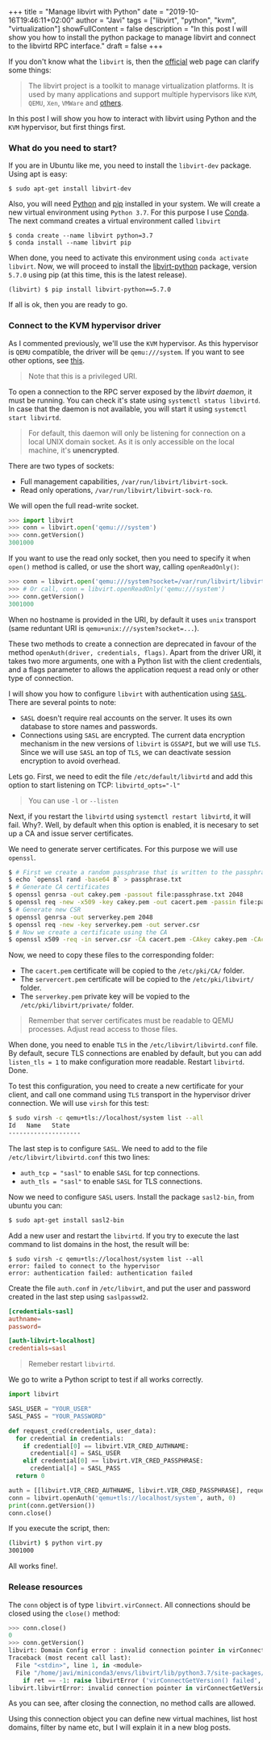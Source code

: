 +++
title = "Manage libvirt with Python"
date = "2019-10-16T19:46:11+02:00"
author = "Javi"
tags = ["libvirt", "python", "kvm", "virtualization"]
showFullContent = false
description = "In this post I will show you how to install the python package to manage libvirt and connect to the libvirtd RPC interface."
draft = false
+++

If you don't know what the `libvirt` is, then the [official](https://libvirt.org/) web page can clarify some things:

>The libvirt project is a toolkit to manage virtualization platforms. It is used by many applications and support multiple hypervisors like `KVM`, `QEMU`, `Xen`, `VMWare` and [others](https://libvirt.org/drivers.html).

In this post I will show you how to interact with libvirt using Python and the `KVM` hypervisor, but first things first.

### What do you need to start?

If you are in Ubuntu like me, you need to install the `libvirt-dev` package. Using apt is easy:

```
$ sudo apt-get install libvirt-dev
```

Also, you will need [Python](https://www.python.org/) and [pip](https://pypi.org/project/pip/) installed in your system. We will create a new virtual environment using `Python 3.7`. For this purpose I use [Conda](https://docs.conda.io/en/latest/). The next command creates a virtual environment called `libvirt`

```
$ conda create --name libvirt python=3.7
$ conda install --name libvirt pip
```

When done, you need to activate this environment using `conda activate libvirt`. Now, we will proceed to install the [libvirt-python](https://pypi.org/project/libvirt-python/) package, version `5.7.0` using pip (at this time, this is the latest release).

```
(libvirt) $ pip install libvirt-python==5.7.0
```

If all is ok, then you are ready to go.

### Connect to the KVM hypervisor driver

As I commented previously, we'll use the `KVM` hypervisor. As this hypervisor is `QEMU` compatible, the driver will be `qemu:///system`. If you want to see other options, see [this](https://libvirt.org/docs/libvirt-appdev-guide-python/en-US/html/libvirt_application_development_guide_using_python-Connections-URI_Formats.html).

>Note that this is a privileged URI.

To open a connection to the RPC server exposed by the *libvirt daemon*, it must be running. You can check it's state using `systemctl status libvirtd`. In case that the daemon is not available, you will start it using `systemctl start libvirtd`.

>For default, this daemon will only be listening for connection on a local UNIX domain socket. As it is only accessible on the local machine, it's **unencrypted**. 

There are two types of sockets:

* Full management capabilities,  `/var/run/libvirt/libvirt-sock`.
* Read only operations, `/var/run/libvirt/libvirt-sock-ro`.

We will open the full read-write socket.

```python
>>> import libvirt
>>> conn = libvirt.open('qemu:///system')
>>> conn.getVersion()
3001000
```

If you want to use the read only socket, then you need to specify it when `open()` method is called, or use the short way, calling `openReadOnly()`:

```python
>>> conn = libvirt.open('qemu:///system?socket=/var/run/libvirt/libvirt-sock-ro')
>>> # Or call, conn = libvirt.openReadOnly('qemu:///system')
>>> conn.getVersion()
3001000
```

When no hostname is provided in the URI, by default it uses `unix` transport (same reduntant URI is `qemu+unix:///system?socket=...`).

These two methods to create a connection are deprecated in favour of the method `openAuth(driver, credentials, flags)`. Apart from the driver URI, it takes two more arguments, one with a Python list with the client credentials, and a flags parameter to allows the application request a read only or other type of connection.

I will show you how to configure `libvirt` with authentication using [`SASL`](https://en.wikipedia.org/wiki/Simple_Authentication_and_Security_Layer). There are several points to note:

* `SASL` doesn't require real accounts on the server. It uses its own database to store names and passwords.
* Connections using `SASL` are encrypted. The current data encryption mechanism in the new versions of `libvirt` is `GSSAPI`, but we will use `TLS`. Since we will use `SASL` an top of `TLS`, we can deactivate session encryption to avoid overhead.

Lets go. First, we need to edit the file `/etc/default/libvirtd` and add this option to start listening on TCP: `libvirtd_opts="-l"`

>You can use `-l` or `--listen`

Next, if you restart the `libvirtd` using `systemctl restart libvirtd`, it will fail. Why?. Well, by default when this option is enabled, it is necesary to set up a CA and issue server certificates.

We need to generate server certificates. For this purpose we will use `openssl`.

```bash
$ # First we create a random passphrase that is written to the passphrase file
$ echo `openssl rand -base64 8` > passphrase.txt
$ # Generate CA certificates
$ openssl genrsa -out cakey.pem -passout file:passphrase.txt 2048
$ openssl req -new -x509 -key cakey.pem -out cacert.pem -passin file:passphrase.txt
$ # Generate new CSR
$ openssl genrsa -out serverkey.pem 2048
$ openssl req -new -key serverkey.pem -out server.csr
$ # Now we create a certificate using the CA
$ openssl x509 -req -in server.csr -CA cacert.pem -CAkey cakey.pem -CAcreateserial -out servercert.pem
```

Now, we need to copy these files to the corresponding folder:

* The `cacert.pem` certificate will be copied to the `/etc/pki/CA/` folder.
* The `servercert.pem` certificate will be copied to the `/etc/pki/libvirt/` folder.
* The `serverkey.pem` private key will be vopied to the `/etc/pki/libvirt/private/` folder.

>Remember that server certificates must be readable to QEMU processes. Adjust read access to those files.

When done, you need to enable `TLS` in the `/etc/libvirt/libvirtd.conf` file. By default, secure TLS connections are enabled by default, but you can add `listen_tls = 1` to make configuration more readable. Restart `libvirtd`. Done.

To test this configuration, you need to create a new certificate for your client, and call one command using `TLS` transport in the hypervisor driver connection. We will use `virsh` for this test:

```bash
$ sudo virsh -c qemu+tls://localhost/system list --all
Id   Name   State
--------------------
```

The last step is to configure `SASL`. We need to add to the file `/etc/libvirt/libvirtd.conf` this two lines:

* `auth_tcp = "sasl"` to enable `SASL` for tcp connections.
* `auth_tls = "sasl"` to enable `SASL` for TLS connections.

Now we need to configure `SASL` users. Install the package `sasl2-bin`, from ubuntu you can:

```bash
$ sudo apt-get install sasl2-bin
```

Add a new user and restart the `libvirtd`. If you try to execute the last command to list domains in the host, the result will be:

```
$ sudo virsh -c qemu+tls://localhost/system list --all
error: failed to connect to the hypervisor
error: authentication failed: authentication failed
```

Create the file `auth.conf` in `/etc/libvirt`, and put the user and password created in the last step using `saslpasswd2`.

```toml
[credentials-sasl]
authname=
password=

[auth-libvirt-localhost]
credentials=sasl
```
>Remeber restart `libvirtd`.

We go to write a Python script to test if all works correctly.

```python
import libvirt

SASL_USER = "YOUR_USER"
SASL_PASS = "YOUR_PASSWORD"

def request_cred(credentials, user_data):
  for credential in credentials:
    if credential[0] == libvirt.VIR_CRED_AUTHNAME:
      credential[4] = SASL_USER
    elif credential[0] == libvirt.VIR_CRED_PASSPHRASE:
      credential[4] = SASL_PASS
  return 0

auth = [[libvirt.VIR_CRED_AUTHNAME, libvirt.VIR_CRED_PASSPHRASE], request_cred, None]
conn = libvirt.openAuth('qemu+tls://localhost/system', auth, 0)
print(conn.getVersion())
conn.close()
```

If you execute the script, then:

```bash
(libvirt) $ python virt.py
3001000
```

All works fine!.

### Release resources

The `conn` object is of type `libvirt.virConnect`. All connections should be closed using the `close()` method:

```python
>>> conn.close()
0
>>> conn.getVersion()
libvirt: Domain Config error : invalid connection pointer in virConnectGetVersion
Traceback (most recent call last):
  File "<stdin>", line 1, in <module>
  File "/home/javi/miniconda3/envs/libvirt/lib/python3.7/site-packages/libvirt.py", line 4016, in getVersion
    if ret == -1: raise libvirtError ('virConnectGetVersion() failed', conn=self)
libvirt.libvirtError: invalid connection pointer in virConnectGetVersion
```

As you can see, after closing the connection, no method calls are allowed. 

Using this connection object you can define new virtual machines, list host domains, filter by name etc, but I will explain it in a new blog posts.
